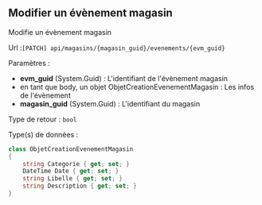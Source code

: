 ## <span id='modifier'>Modifier un évènement magasin</span>

Modifie un évènement magasin

Url :`[PATCH] api/magasins/{magasin_guid}/evenements/{evm_guid}`

Paramètres : 

- **evm_guid** (System.Guid) : L'identifiant de l'évènement magasin
- en tant que body, un objet ObjetCreationEvenementMagasin : Les infos de l'évènement
- **magasin_guid** (System.Guid) : L'identifiant du magasin

Type de retour : `bool`

Type(s) de données :

```csharp
class ObjetCreationEvenementMagasin
{
	string Categorie { get; set; }
	DateTime Date { get; set; }
	string Libelle { get; set; }
	string Description { get; set; }
}

```

